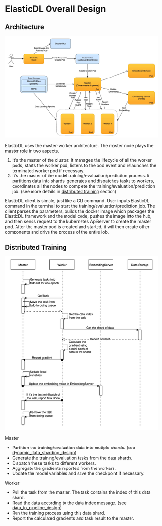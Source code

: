 # ElasticDL Overall Design

## Architecture

![architecture](../images/architecture.png)

ElasticDL uses the master-worker architecture. The master node plays the master
role in two aspects.

1. It's the master of the cluster. It manages the lifecycle of all the worker
pods, starts the worker pod, listens to the pod event and relaunches the
terminated worker pod if necessary.
1. It's the master of the model training/evaluation/prediction process. It
partitions data into shards, generates and dispatches tasks to workers,
coordinates all the nodes to complete the training/evaluation/prediction job.
(see more details in [distributed training](#Distributed-Training) section)

ElasticDL client is simple, just like a CLI command. User inputs ElasticDL
command in the terminal to start the training/evaluation/prediction job. The
client parses the parameters, builds the docker image which packages the
ElasticDL framework and the model code, pushes the image into the hub, and then
sends request to the kubernetes ApiServer to create the master pod. After the
master pod is created and started, it will then create other components and
drive the process of the entire job.

## Distributed Training

![distributed_training_sequence](../images/distributed_training_sequence.jpg)

Master

- Partition the training/evaluation data into mutiple shards. (see
[dynamic_data_sharding_design](dynamic_data_sharding.md))
- Generate the training/evaluation tasks from the data shards.
- Dispatch these tasks to different workers.
- Aggregate the gradients reported from the workers.
- Update the model variables and save the checkpoint if necessary.

Worker

- Pull the task from the master. The task contains the index of this data
shard.
- Read the data according to the data index message. (see
[data_io_pipeline_design](data_io_pipeline.md))
- Run the training process using this data shard.
- Report the calculated gradients and task result to the master.
